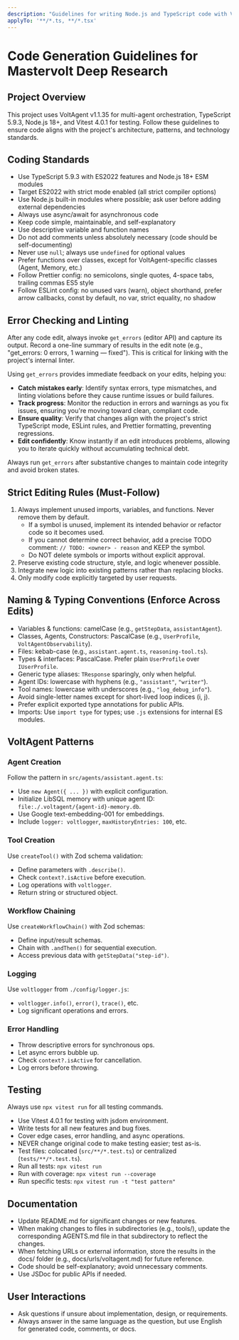 ```yaml
---
description: "Guidelines for writing Node.js and TypeScript code with Vitest testing in the Mastervolt Deep Research project"
applyTo: '**/*.ts, **/*.tsx'
---
```


# Code Generation Guidelines for Mastervolt Deep Research

## Project Overview
This project uses VoltAgent v1.1.35 for multi-agent orchestration, TypeScript 5.9.3, Node.js 18+, and Vitest 4.0.1 for testing. Follow these guidelines to ensure code aligns with the project's architecture, patterns, and technology standards.

## Coding Standards
- Use TypeScript 5.9.3 with ES2022 features and Node.js 18+ ESM modules
- Target ES2022 with strict mode enabled (all strict compiler options)
- Use Node.js built-in modules where possible; ask user before adding external dependencies
- Always use async/await for asynchronous code
- Keep code simple, maintainable, and self-explanatory
- Use descriptive variable and function names
- Do not add comments unless absolutely necessary (code should be self-documenting)
- Never use `null`; always use `undefined` for optional values
- Prefer functions over classes, except for VoltAgent-specific classes (Agent, Memory, etc.)
- Follow Prettier config: no semicolons, single quotes, 4-space tabs, trailing commas ES5 style
- Follow ESLint config: no unused vars (warn), object shorthand, prefer arrow callbacks, const by default, no var, strict equality, no shadow

## Error Checking and Linting
After any code edit, always invoke `get_errors` (editor API) and capture its output. Record a one-line summary of results in the edit note (e.g., "get_errors: 0 errors, 1 warning — fixed"). This is critical for linking with the project's internal linter.

Using `get_errors` provides immediate feedback on your edits, helping you:
- **Catch mistakes early**: Identify syntax errors, type mismatches, and linting violations before they cause runtime issues or build failures.
- **Track progress**: Monitor the reduction in errors and warnings as you fix issues, ensuring you're moving toward clean, compliant code.
- **Ensure quality**: Verify that changes align with the project's strict TypeScript mode, ESLint rules, and Prettier formatting, preventing regressions.
- **Edit confidently**: Know instantly if an edit introduces problems, allowing you to iterate quickly without accumulating technical debt.

Always run `get_errors` after substantive changes to maintain code integrity and avoid broken states.

## Strict Editing Rules (Must-Follow)
1. Always implement unused imports, variables, and functions. Never remove them by default.
   - If a symbol is unused, implement its intended behavior or refactor code so it becomes used.
   - If you cannot determine correct behavior, add a precise TODO comment: `// TODO: <owner> - reason` and KEEP the symbol.
   - Do NOT delete symbols or imports without explicit approval.
2. Preserve existing code structure, style, and logic whenever possible.
3. Integrate new logic into existing patterns rather than replacing blocks.
4. Only modify code explicitly targeted by user requests.

## Naming & Typing Conventions (Enforce Across Edits)
- Variables & functions: camelCase (e.g., `getStepData`, `assistantAgent`).
- Classes, Agents, Constructors: PascalCase (e.g., `UserProfile`, `VoltAgentObservability`).
- Files: kebab-case (e.g., `assistant.agent.ts`, `reasoning-tool.ts`).
- Types & interfaces: PascalCase. Prefer plain `UserProfile` over `IUserProfile`.
- Generic type aliases: `TResponse` sparingly, only when helpful.
- Agent IDs: lowercase with hyphens (e.g., `"assistant"`, `"writer"`).
- Tool names: lowercase with underscores (e.g., `"log_debug_info"`).
- Avoid single-letter names except for short-lived loop indices (i, j).
- Prefer explicit exported type annotations for public APIs.
- Imports: Use `import type` for types; use `.js` extensions for internal ES modules.

## VoltAgent Patterns
### Agent Creation
Follow the pattern in `src/agents/assistant.agent.ts`:
- Use `new Agent({ ... })` with explicit configuration.
- Initialize LibSQL memory with unique agent ID: `file:./.voltagent/{agent-id}-memory.db`.
- Use Google text-embedding-001 for embeddings.
- Include `logger: voltlogger`, `maxHistoryEntries: 100`, etc.

### Tool Creation
Use `createTool()` with Zod schema validation:
- Define parameters with `.describe()`.
- Check `context?.isActive` before execution.
- Log operations with `voltlogger`.
- Return string or structured object.

### Workflow Chaining
Use `createWorkflowChain()` with Zod schemas:
- Define input/result schemas.
- Chain with `.andThen()` for sequential execution.
- Access previous data with `getStepData("step-id")`.

### Logging
Use `voltlogger` from `./config/logger.js`:
- `voltlogger.info()`, `error()`, `trace()`, etc.
- Log significant operations and errors.

### Error Handling
- Throw descriptive errors for synchronous ops.
- Let async errors bubble up.
- Check `context?.isActive` for cancellation.
- Log errors before throwing.

## Testing
Always use `npx vitest run` for all testing commands.
- Use Vitest 4.0.1 for testing with jsdom environment.
- Write tests for all new features and bug fixes.
- Cover edge cases, error handling, and async operations.
- NEVER change original code to make testing easier; test as-is.
- Test files: colocated (`src/**/*.test.ts`) or centralized (`tests/**/*.test.ts`).
- Run all tests: `npx vitest run`
- Run with coverage: `npx vitest run --coverage`
- Run specific tests: `npx vitest run -t "test pattern"`

## Documentation
- Update README.md for significant changes or new features.
- When making changes to files in subdirectories (e.g., tools/), update the corresponding AGENTS.md file in that subdirectory to reflect the changes.
- When fetching URLs or external information, store the results in the docs/ folder (e.g., docs/urls/voltagent.md) for future reference.
- Code should be self-explanatory; avoid unnecessary comments.
- Use JSDoc for public APIs if needed.

## User Interactions
- Ask questions if unsure about implementation, design, or requirements.
- Always answer in the same language as the question, but use English for generated code, comments, or docs.

